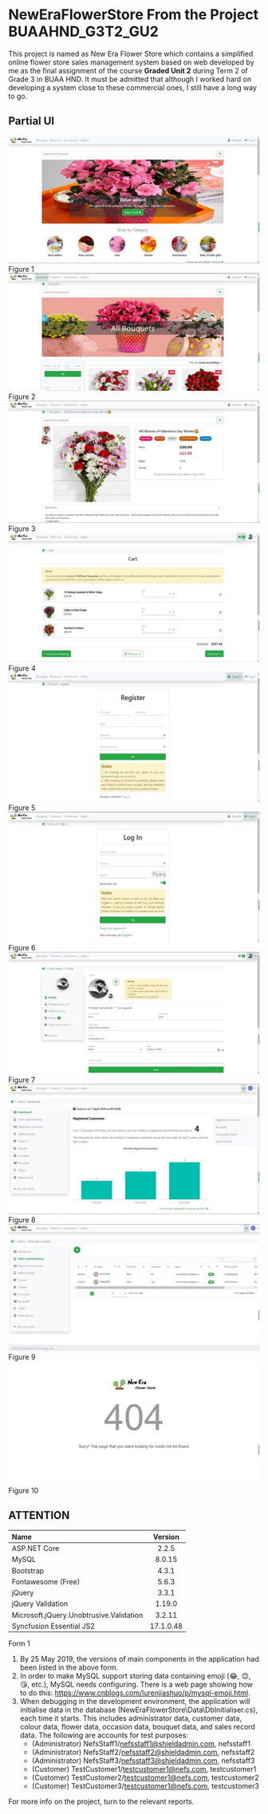 # NewEraFlowerStore From the Project BUAAHND_G3T2_GU2

This project is named as New Era Flower Store which contains a simplified online flower store sales management system based on web developed by me as the final assignment of the course **Graded Unit 2**  during Term 2 of Grade 3 in BUAA HND. It must be admitted that although I worked hard on developing a system close to these commercial ones, I still have a long way to go.

## Partial UI

![UI1.jpg](UI1.jpg)Figure 1
![UI2.jpg](UI2.jpg)Figure 2
![UI3.jpg](UI3.jpg)Figure 3
![UI4.jpg](UI4.jpg)Figure 4
![UI5.jpg](UI5.jpg)Figure 5
![UI6.jpg](UI6.jpg)Figure 6
![UI7.jpg](UI7.jpg)Figure 7
![UI8.jpg](UI8.jpg)Figure 8
![UI9.jpg](UI9.jpg)Figure 9
![UI10.jpg](UI10.jpg)Figure 10

## ATTENTION

| Name | Version |
| :-- | :--: |
| ASP.NET Core | 2.2.5 |
| MySQL | 8.0.15 |
| Bootstrap | 4.3.1 |
| Fontawesome (Free) | 5.6.3 |
| jQuery | 3.3.1 |
| jQuery Validation | 1.19.0 |
| Microsoft.jQuery.Unobtrusive.Validation | 3.2.11 |
| Syncfusion Essential JS2 | 17.1.0.48 |

Form 1

1. By 25 May 2019, the versions of main components in the application had been listed in the above form.
2. In order to make MySQL support storing data containing emoji (😂, 😊, 😘, etc.), MySQL needs configuring. There is a web page showing how to do this: <https://www.cnblogs.com/lurenjiashuo/p/mysql-emoji.html>.
3. When debugging in the development environment, the application will initialise data in the database (NewEraFlowerStore\Data\DbInitialiser.cs), each time it starts. This includes administrator data, customer data, colour data, flower data, occasion data, bouquet data, and sales record data. The following are accounts for test purposes:
   * (Administrator) NefsStaff1/nefsstaff1@shieldadmin.com, nefsstaff1
   * (Administrator) NefsStaff2/nefsstaff2@shieldadmin.com, nefsstaff2
   * (Administrator) NefsStaff3/nefsstaff3@shieldadmin.com, nefsstaff3
   * (Customer) TestCustomer1/testcustomer1@nefs.com, testcustomer1
   * (Customer) TestCustomer2/testcustomer1@nefs.com, testcustomer2
   * (Customer) TestCustomer3/testcustomer1@nefs.com, testcustomer3

For more info on the project, turn to the relevant reports.